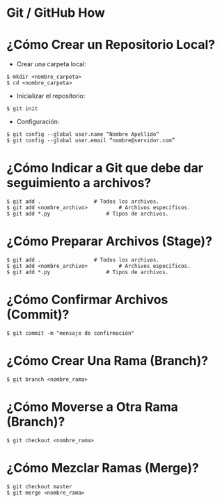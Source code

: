 Git / GitHub How
================

¿Cómo Crear un Repositorio Local?
=================================

- Crear una carpeta local:

<!-- language: lang-bash -->
	
	$ mkdir <nombre_carpeta>
	$ cd <nombre_carpeta>

- Inicializar el repositorio:

<!-- language: lang-bash -->
	
	$ git init

- Configuración:

<!-- language: lang-bash -->

	$ git config --global user.name “Nombre Apellido”
	$ git config --global user.email “nombre@servidor.com”

¿Cómo Indicar a Git que debe dar seguimiento a archivos?
========================================================

<!-- language: lang-bash -->

	$ git add .					# Todos los archivos.
	$ git add <nombre_archivo>			# Archivos específicos.
	$ git add *.py					# Tipos de archivos.

¿Cómo Preparar Archivos (Stage)?
================================

<!-- language: lang-bash -->

	$ git add .					# Todos los archivos.
	$ git add <nombre_archivo>			# Archivos específicos.
	$ git add *.py					# Tipos de archivos.

¿Cómo Confirmar Archivos (Commit)?
==================================

<!-- language: lang-bash -->

	$ git commit -m "mensaje de confirmación"

¿Cómo Crear Una Rama (Branch)?
==============================

<!-- language: lang-bash -->

	$ git branch <nombre_rama>

¿Cómo Moverse a Otra Rama (Branch)?
===================================

<!-- language: lang-bash -->

	$ git checkout <nombre_rama>

¿Cómo Mezclar Ramas (Merge)?
============================

<!-- language: lang-bash -->

	$ git checkout master
	$ git merge <nombre_rama>





